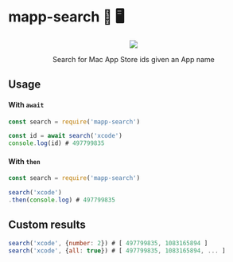 # mapp-search 🔎 🖥

<p align="center">
  <a href="https://www.npmjs.com/package/mapp-search"><img src="https://img.shields.io/npm/dt/mapp-search.svg" /></a>
  <p align="center">Search for Mac App Store ids given an App name</p>
</p>

## Usage 

#### With `await`
```javascript
const search = require('mapp-search')

const id = await search('xcode')
console.log(id) # 497799835
```

#### With `then`
```javascript
const search = require('mapp-search')

search('xcode')
.then(console.log) # 497799835
```

## Custom results

```javascript
search('xcode', {number: 2}) # [ 497799835, 1083165894 ]
search('xcode', {all: true}) # [ 497799835, 1083165894, ... ]
```